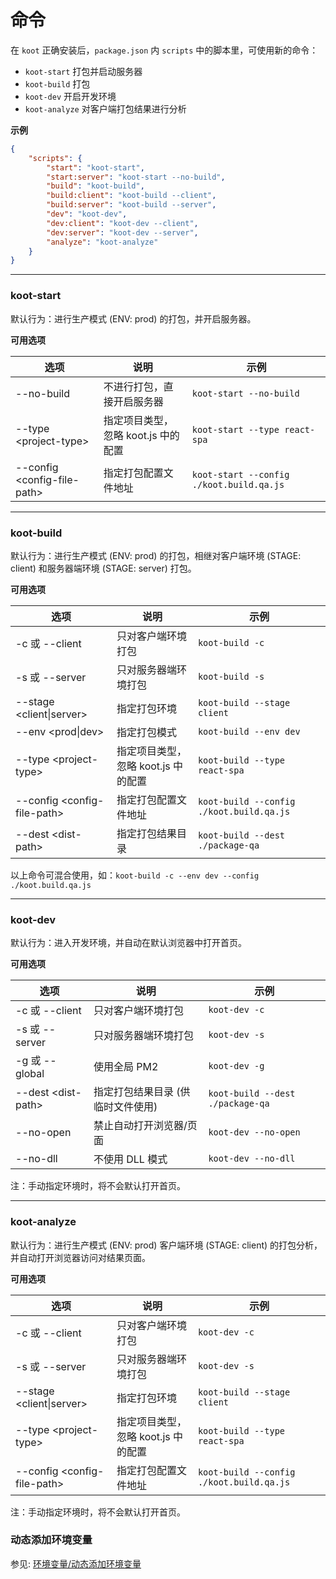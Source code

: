 # 命令

在 `koot` 正确安装后，`package.json` 内 `scripts` 中的脚本里，可使用新的命令：

- `koot-start` 打包并启动服务器
- `koot-build` 打包
- `koot-dev` 开启开发环境
- `koot-analyze` 对客户端打包结果进行分析

**示例**

```json
{
    "scripts": {
        "start": "koot-start",
        "start:server": "koot-start --no-build",
        "build": "koot-build",
        "build:client": "koot-build --client",
        "build:server": "koot-build --server",
        "dev": "koot-dev",
        "dev:client": "koot-dev --client",
        "dev:server": "koot-dev --server",
        "analyze": "koot-analyze"
    }
}
```

---

### koot-start

默认行为：进行生产模式 (ENV: prod) 的打包，并开启服务器。

**可用选项**

| 选项 | 说明 | 示例 |
|-|-|-|
| --no-build | 不进行打包，直接开启服务器 | `koot-start --no-build` |
| --type &lt;project-type&gt; | 指定项目类型，忽略 koot.js 中的配置 | `koot-start --type react-spa` |
| --config &lt;config-file-path&gt; | 指定打包配置文件地址 | `koot-start --config ./koot.build.qa.js` |

---

### koot-build

默认行为：进行生产模式 (ENV: prod) 的打包，相继对客户端环境 (STAGE: client) 和服务器端环境 (STAGE: server) 打包。

**可用选项**

| 选项 | 说明 | 示例 |
|-|-|-|
| -c 或 --client | 只对客户端环境打包 | `koot-build -c` |
| -s 或 --server | 只对服务器端环境打包 | `koot-build -s` |
| --stage &lt;client&#124;server&gt; | 指定打包环境 | `koot-build --stage client` |
| --env &lt;prod&#124;dev&gt; | 指定打包模式 | `koot-build --env dev` |
| --type &lt;project-type&gt; | 指定项目类型，忽略 koot.js 中的配置 | `koot-build --type react-spa` |
| --config &lt;config-file-path&gt; | 指定打包配置文件地址 | `koot-build --config ./koot.build.qa.js` |
| --dest &lt;dist-path&gt; | 指定打包结果目录 | `koot-build --dest ./package-qa` |

以上命令可混合使用，如：`koot-build -c --env dev --config ./koot.build.qa.js`

---

### koot-dev

默认行为：进入开发环境，并自动在默认浏览器中打开首页。

**可用选项**

| 选项 | 说明 | 示例 |
|-|-|-|
| -c 或 --client | 只对客户端环境打包 | `koot-dev -c` |
| -s 或 --server | 只对服务器端环境打包 | `koot-dev -s` |
| -g 或 --global | 使用全局 PM2 | `koot-dev -g` |
| --dest &lt;dist-path&gt; | 指定打包结果目录 (供临时文件使用) | `koot-build --dest ./package-qa` |
| --no-open | 禁止自动打开浏览器/页面 | `koot-dev --no-open` |
| --no-dll | 不使用 DLL 模式 | `koot-dev --no-dll` |

注：手动指定环境时，将不会默认打开首页。

---

### koot-analyze

默认行为：进行生产模式 (ENV: prod) 客户端环境 (STAGE: client) 的打包分析，并自动打开浏览器访问对结果页面。

**可用选项**

| 选项 | 说明 | 示例 |
|-|-|-|
| -c 或 --client | 只对客户端环境打包 | `koot-dev -c` |
| -s 或 --server | 只对服务器端环境打包 | `koot-dev -s` |
| --stage &lt;client&#124;server&gt; | 指定打包环境 | `koot-build --stage client` |
| --type &lt;project-type&gt; | 指定项目类型，忽略 koot.js 中的配置 | `koot-build --type react-spa` |
| --config &lt;config-file-path&gt; | 指定打包配置文件地址 | `koot-build --config ./koot.build.qa.js` |

注：手动指定环境时，将不会默认打开首页。

### 动态添加环境变量

参见: [环境变量/动态添加环境变量](/env?id=动态添加环境变量)
